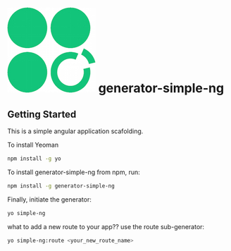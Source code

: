 # ![logo](logo.jpg) generator-simple-ng


## Getting Started

This is a simple angular application scafolding. 

To install Yeoman
```bash
npm install -g yo
```

To install generator-simple-ng from npm, run:

```bash
npm install -g generator-simple-ng
```

Finally, initiate the generator:

```bash
yo simple-ng
```

what to add a new route to your app?? use the route sub-generator:

```bash
yo simple-ng:route <your_new_route_name>
```